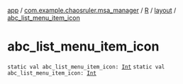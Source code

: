 [app](../../../index.md) / [com.example.chaosruler.msa_manager](../../index.md) / [R](../index.md) / [layout](index.md) / [abc_list_menu_item_icon](.)

# abc_list_menu_item_icon

`static val abc_list_menu_item_icon: `[`Int`](https://kotlinlang.org/api/latest/jvm/stdlib/kotlin/-int/index.html)
`static val abc_list_menu_item_icon: `[`Int`](https://kotlinlang.org/api/latest/jvm/stdlib/kotlin/-int/index.html)